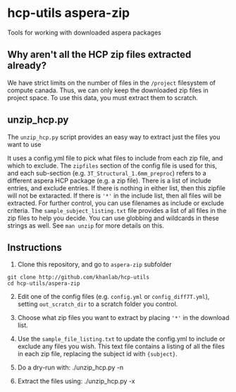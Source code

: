 # hcp-utils aspera-zip
Tools for working with downloaded aspera packages

## Why aren't all the HCP zip files extracted already?

We have strict limits on the number of files in the `/project` filesystem of compute canada. Thus, we can only keep the downloaded zip files in project space. To use this data, you must extract them to scratch. 

## unzip_hcp.py

The `unzip_hcp.py` script provides an easy way to extract just the files you want to use

It uses a config.yml file to pick what files to include from each zip file, and which to exclude. The `zipfiles` section of the config file is used for this, and each sub-section (e.g. `3T_Structural_1.6mm_preproc`) refers to a different aspera HCP package (e.g. a zip file). There is a list of include entries, and exclude entries. If there is nothing in either list, then this zipfile will not be extaracted. If there is `'*'` in the include list, then all files will be extracted. For further control, you can use filenames as include or exclude criteria. The `sample_subject_listing.txt` file provides a list of all files in the zip files to help you decide. You can use globbing and wildcards in these strings as well. See `man unzip` for more details on this.

## Instructions

1. Clone this repository, and go to `aspera-zip` subfolder
```
git clone http://github.com/khanlab/hcp-utils
cd hcp-utils/aspera-zip
```

2. Edit one of the config files (e.g. `config.yml` or `config_diff7T.yml`),  setting `out_scratch_dir` to a scratch folder you control. 

3. Choose what zip files you want to extract by placing `'*'` in the download list.

3. Use the `sample_file_listing.txt` to update the config.yml to include or exclude any files you wish. This text file contains a listing of all the files in each zip file, replacing the subject id with `{subject}`. 

4. Do a dry-run with:
    ./unzip_hcp.py -n 

5. Extract the files using:
    ./unzip_hcp.py -x

